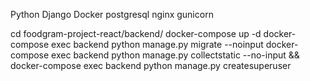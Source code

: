 Python
Django
Docker
postgresql
nginx
gunicorn

cd foodgram-project-react/backend/
docker-compose up -d
docker-compose exec backend python manage.py migrate --noinput
docker-compose exec backend python manage.py collectstatic --no-input && docker-compose exec backend python manage.py createsuperuser
